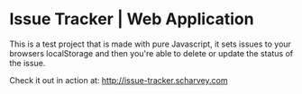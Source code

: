 Issue Tracker | Web Application
==========

This is a  test project that is made with pure Javascript, it sets issues to your browsers localStorage and
then you're able to delete or update the status of the issue.

Check it out in action at: http://issue-tracker.scharvey.com

